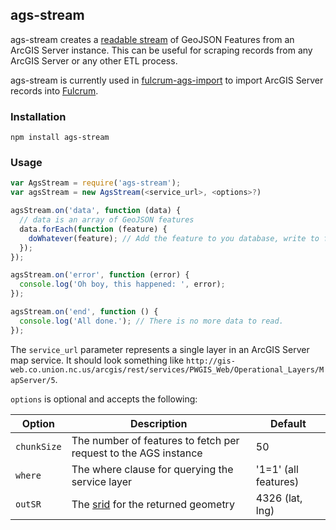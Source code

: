 ## ags-stream

ags-stream creates a [readable stream](http://nodejs.org/api/stream.html#stream_class_stream_readable) of GeoJSON Features from an ArcGIS Server instance. This can be useful for scraping records from any ArcGIS Server or any other ETL process.

ags-stream is currently used in [fulcrum-ags-import](https://github.com/fulcrumapp/fulcrum-ags-import) to import ArcGIS Server records into [Fulcrum](http://fulcrumapp.com).

### Installation

    npm install ags-stream

### Usage

```javascript
var AgsStream = require('ags-stream');
var agsStream = new AgsStream(<service_url>, <options>?)

agsStream.on('data', function (data) {
  // data is an array of GeoJSON features
  data.forEach(function (feature) {
    doWhatever(feature); // Add the feature to you database, write to file, whatever
  });
});

agsStream.on('error', function (error) {
  console.log('Oh boy, this happened: ', error);
});

agsStream.on('end', function () {
  console.log('All done.'); // There is no more data to read.
});
```

The `service_url` parameter represents a single layer in an ArcGIS Server map service. It should look something like `http://gis-web.co.union.nc.us/arcgis/rest/services/PWGIS_Web/Operational_Layers/MapServer/5`.

`options` is optional and accepts the following:

Option | Description | Default
------ | ----------- | -------
`chunkSize` | The number of features to fetch per request to the AGS instance | 50
`where` | The where clause for querying the service layer | '1=1' (all features)
`outSR` | The [srid](http://spatialreference.org/) for the returned geometry | 4326 (lat, lng)
